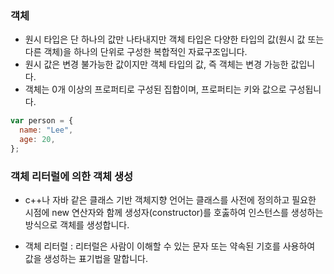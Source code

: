 ### 객체

- 원시 타입은 단 하나의 값만 나타내지만 객체 타입은 다양한 타입의 값(원시 값 또는 다른 객체)을
  하나의 단위로 구성한 복합적인 자료구조입니다.
- 원시 값은 변경 불가능한 값이지만 객체 타입의 값, 즉 객체는 변경 가능한 값입니다.
- 객체는 0개 이상의 프로퍼티로 구성된 집합이며, 프로퍼티는 키와 값으로 구성됩니다.

```javascript
var person = {
  name: "Lee",
  age: 20,
};
```

### 객체 리터럴에 의한 객체 생성

- c++나 자바 같은 클래스 기반 객체지향 언어는 클래스를 사전에 정의하고 필요한 시점에 new 연산자와 함께 생성자(constructor)를 호춣하여 인스턴스를 생성하는 방식으로 객체를 생성합니다.

- 객체 리터럴 : 리터럴은 사람이 이해할 수 있는 문자 또는 약속된 기호를 사용하여 값을 생성하는 표기법을 말합니다.
